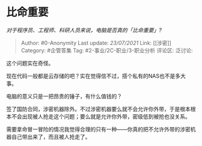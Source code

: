 # 比命重要
*对于程序员、工程师、科研人员来说，电脑是否真的「比命重要」?*

> Author: #0-Anonymity
> Last update: *23/07/2021*
> Link: [[涉密]]
> Category: #企管答集
> Tag: #2-事业/2C-职业/3-职业分析
> 评论区:
> 泛讨论:

这个问题实在奇怪。

现在代码一般都是云存储的吧？实在觉得信不过，搭个私有的NAS也不是多大事。

电脑的意义只是一把昂贵的锤子，有什么值钱的？

签了国防合同，涉密机器除外。不过涉密机器要么就不会允许你外带，于是根本根本不会出现被人抢走这个问题；要么就是允许你外带，密级低到被抢也没关系。

需要拿命冒一冒险的情况我觉得合理的只有一种——你真的把不允许外带的涉密机器自己带出来了，而且被人抢走了。
